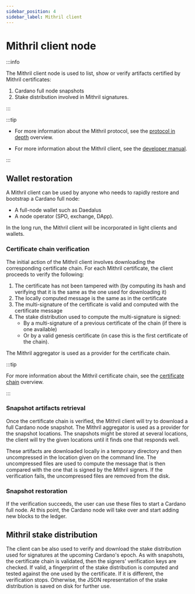 ```yaml
---
sidebar_position: 4
sidebar_label: Mithril client
---
```


# Mithril client node

:::info

The Mithril client node is used to list, show or verify artifacts certified by Mithril certificates:

1.  Cardano full node snapshots
1.  Stake distribution involved in Mithril signatures.

:::

:::tip

- For more information about the Mithril protocol, see the [protocol in depth](../mithril-protocol/protocol.md) overview.

- For more information about the Mithril client, see the [developer manual](../../manual/develop/nodes/mithril-client.md).

:::

## Wallet restoration

A Mithril client can be used by anyone who needs to rapidly restore and bootstrap a Cardano full node:

- A full-node wallet such as Daedalus
- A node operator (SPO, exchange, DApp).

In the long run, the Mithril client will be incorporated in light clients and wallets.

### Certificate chain verification

The initial action of the Mithril client involves downloading the corresponding certificate chain. For each Mithril certificate, the client proceeds to verify the following:

1. The certificate has not been tampered with (by computing its hash and verifying that it is the same as the one used for downloading it)
2. The locally computed message is the same as in the certificate
3. The multi-signature of the certificate is valid and computed with the certificate message
4. The stake distribution used to compute the multi-signature is signed:
   - By a multi-signature of a previous certificate of the chain (if there is one available)
   - Or by a valid genesis certificate (in case this is the first certificate of the chain).

The Mithril aggregator is used as a provider for the certificate chain.

:::tip

For more information about the Mithril certificate chain, see the [certificate chain](../mithril-protocol/certificates.md) overview.

:::

### Snapshot artifacts retrieval

Once the certificate chain is verified, the Mithril client will try to download a full Cardano node snapshot. The Mithril aggregator is used as a provider for the snapshot locations. The snapshots might be stored at several locations, the client will try the given locations until it finds one that responds well.

These artifacts are downloaded locally in a temporary directory and then uncompressed in the location given on the command line. The uncompressed files are used to compute the message that is then compared with the one that is signed by the Mithril signers. If the verification fails, the uncompressed files are removed from the disk.

### Snapshot restoration

If the verification succeeds, the user can use these files to start a Cardano full node. At this point, the Cardano node will take over and start adding new blocks to the ledger.

## Mithril stake distribution

The client can be also used to verify and download the stake distribution used for signatures at the upcoming Cardano's epoch. As with snapshots, the certificate chain is validated, then the signers' verification keys are checked. If valid, a fingerprint of the stake distribution is computed and tested against the one used by the certificate. If it is different, the verification stops. Otherwise, the JSON representation of the stake distribution is saved on disk for further use.
